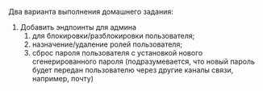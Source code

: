 Два варианта выполнения домашнего задания:
1. Добавить эндпоинты для админа
   1. для блокировки/разблокировки пользователя;
   2. назначение/удаление ролей пользователя;
   3. сброс пароля пользователя с установкой нового сгенерированного пароля (подразумевается, что новый пароль будет передан
   пользователю через другие каналы связи, например, почту)
